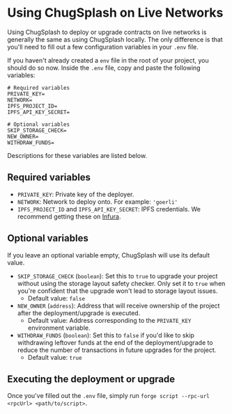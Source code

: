 # Using ChugSplash on Live Networks

Using ChugSplash to deploy or upgrade contracts on live networks is generally the same as using ChugSplash locally. The only difference is that you'll need to fill out a few configuration variables in your `.env` file.

If you haven't already created a `env` file in the root of your project, you should do so now. Inside the `.env` file, copy and paste the following variables:

```
# Required variables
PRIVATE_KEY=
NETWORK=
IPFS_PROJECT_ID=
IPFS_API_KEY_SECRET=

# Optional variables
SKIP_STORAGE_CHECK=
NEW_OWNER=
WITHDRAW_FUNDS=
```

Descriptions for these variables are listed below.

## Required variables

* `PRIVATE_KEY`: Private key of the deployer.
* `NETWORK`: Network to deploy onto. For example: `'goerli'`
* `IPFS_PROJECT_ID` and `IPFS_API_KEY_SECRET`: IPFS credentials. We recommend getting these on [Infura](https://app.infura.io/).

## Optional variables

If you leave an optional variable empty, ChugSplash will use its default value.

* `SKIP_STORAGE_CHECK` (`boolean`): Set this to `true` to upgrade your project without using the storage layout safety checker. Only set it to `true` when you're confident that the upgrade won't lead to storage layout issues.
  * Default value: `false`
* `NEW_OWNER` (`address`): Address that will receive ownership of the project after the deployment/upgrade is executed.
  * Default value: Address corresponding to the `PRIVATE_KEY` environment variable.
* `WITHDRAW_FUNDS` (`boolean`): Set this to `false` if you'd like to skip withdrawing leftover funds at the end of the deployment/upgrade to reduce the number of transactions in future upgrades for the project.
  * Default value: `true`

## Executing the deployment or upgrade

Once you've filled out the `.env` file, simply run `forge script --rpc-url <rpcUrl> <path/to/script>`.